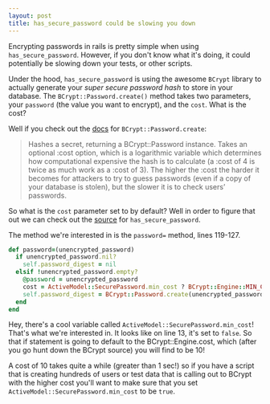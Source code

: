 ```yaml
---
layout: post
title: has_secure_password could be slowing you down
---
```


Encrypting passwords in rails is pretty simple when using `has_secure_password`.  However,
if you don't know what it's doing, it could potentially be slowing down your tests, or other scripts.

Under the hood, `has_secure_password` is using the awesome `BCrypt` library to actually
generate your *super secure password hash* to store in your database.  The `BCrypt::Password.create()` method
takes two parameters, your `password` (the value you want to encrypt), and the `cost`.  What is the cost?

Well if you check out the [docs](http://www.ruby-doc.org/gems/docs/b/bcrypt-ruby-maglev--3.0.1/BCrypt/Password.html) for `BCrypt::Password.create`:

> Hashes a secret, returning a BCrypt::Password instance. Takes an optional :cost option, which is a logarithmic variable which determines how computational expensive the hash is to calculate (a :cost of 4 is twice as much work as a :cost of 3). The higher the :cost the harder it becomes for attackers to try to guess passwords (even if a copy of your database is stolen), but the slower it is to check users’ passwords.

So what is the `cost` parameter set to by default?  Well in order to figure that out
we can check out the [source](https://github.com/rails/rails/blob/869a90512f36b04914d73cbf58317d953caea7c5/activemodel/lib/active_model/secure_password.rb#L53) for `has_secure_password`.

The method we're interested in is the `password=` method, lines 119-127.

```ruby
def password=(unencrypted_password)
  if unencrypted_password.nil?
    self.password_digest = nil
  elsif !unencrypted_password.empty?
    @password = unencrypted_password
    cost = ActiveModel::SecurePassword.min_cost ? BCrypt::Engine::MIN_COST : BCrypt::Engine.cost
    self.password_digest = BCrypt::Password.create(unencrypted_password, cost: cost)
  end
end
```

Hey, there's a cool variable called `ActiveModel::SecurePassword.min_cost`!  That's what we're interested in.
It looks like on line 13, it's set to `false`.  So that if statement is going to default to the BCrypt::Engine.cost, which (after you go hunt down the BCrypt source) you will find to be 10!

A cost of 10 takes quite a while (greater than 1 sec!) so if you have a script that is creating hundreds of users or test data that is calling out to BCrypt with the higher cost you'll want to make sure that you set `ActiveModel::SecurePassword.min_cost` to be `true`.
